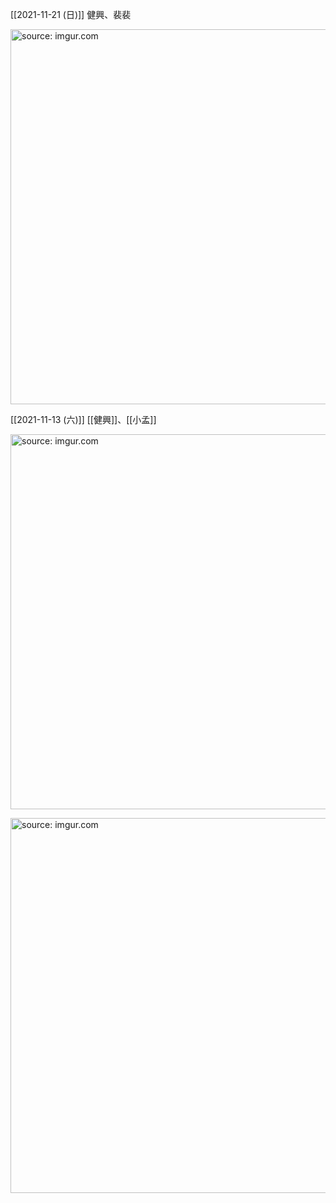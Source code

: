 
[[2021-11-21 (日)]] 健興、裴裴

<a href="https://imgur.com/nbWGPvU"><img src="https://i.imgur.com/nbWGPvU.jpg" title="source: imgur.com" width="600px" /></a>

[[2021-11-13 (六)]] [[健興]]、[[小孟]]

<a href="https://imgur.com/qyg1Fyc"><img src="https://i.imgur.com/qyg1Fyc.jpg" title="source: imgur.com" width="600px"/></a>

<a href="https://imgur.com/vXEgE2Y"><img src="https://i.imgur.com/vXEgE2Y.jpg" title="source: imgur.com" width="600px"/></a>


